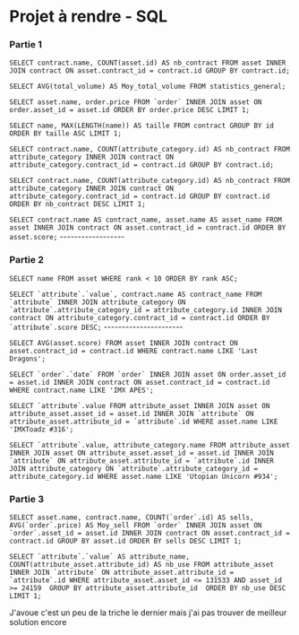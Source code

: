 # Projet à rendre - SQL

### Partie 1

```SELECT contract.name, COUNT(asset.id) AS nb_contract FROM asset INNER JOIN contract ON asset.contract_id = contract.id GROUP BY contract.id;```

```SELECT AVG(total_volume) AS Moy_total_volume FROM statistics_general;```

```SELECT asset.name, order.price FROM `order` INNER JOIN asset ON order.asset_id = asset.id ORDER BY order.price DESC LIMIT 1;```

```SELECT name, MAX(LENGTH(name)) AS taille FROM contract GROUP BY id ORDER BY taille ASC LIMIT 1;```

```SELECT contract.name, COUNT(attribute_category.id) AS nb_contract FROM attribute_category INNER JOIN contract ON attribute_category.contract_id = contract.id GROUP BY contract.id;```

```SELECT contract.name, COUNT(attribute_category.id) AS nb_contract FROM attribute_category INNER JOIN contract ON attribute_category.contract_id = contract.id GROUP BY contract.id ORDER BY nb_contract DESC LIMIT 1;```

```SELECT contract.name AS contract_name, asset.name AS asset_name FROM asset INNER JOIN contract ON asset.contract_id = contract.id ORDER BY asset.score;``` ------------------

### Partie 2

```SELECT name FROM asset WHERE rank < 10 ORDER BY rank ASC;```

```SELECT `attribute`.`value`, contract.name AS contract_name FROM `attribute` INNER JOIN attribute_category ON `attribute`.attribute_category_id = attribute_category.id INNER JOIN contract ON attribute_category.contract_id = contract.id ORDER BY `attribute`.score DESC;``` ----------------------

```SELECT AVG(asset.score) FROM asset INNER JOIN contract ON asset.contract_id = contract.id WHERE contract.name LIKE 'Last Dragons';```

```SELECT `order`.`date` FROM `order` INNER JOIN asset ON order.asset_id = asset.id INNER JOIN contract ON asset.contract_id = contract.id WHERE contract.name LIKE 'IMX APES';```

```SELECT `attribute`.value FROM attribute_asset
INNER JOIN asset ON attribute_asset.asset_id = asset.id
INNER JOIN `attribute` ON attribute_asset.attribute_id = `attribute`.id
WHERE asset.name LIKE 'IMXToadz #316';```

```SELECT `attribute`.value, attribute_category.name FROM attribute_asset
INNER JOIN asset ON attribute_asset.asset_id = asset.id
INNER JOIN `attribute` ON attribute_asset.attribute_id = `attribute`.id
INNER JOIN attribute_category ON `attribute`.attribute_category_id = attribute_category.id
WHERE asset.name LIKE 'Utopian Unicorn #934';```

### Partie 3

```SELECT asset.name, contract.name, COUNT(`order`.id) AS sells, AVG(`order`.price) AS Moy_sell FROM `order`
INNER JOIN asset ON `order`.asset_id = asset.id
INNER JOIN contract ON asset.contract_id = contract.id
GROUP BY asset.id
ORDER BY sells DESC
LIMIT 1;```

```SELECT `attribute`.`value` AS attribute_name, COUNT(attribute_asset.attribute_id) AS nb_use FROM attribute_asset 
INNER JOIN `attribute` ON attribute_asset.attribute_id = `attribute`.id
WHERE attribute_asset.asset_id <= 131533 AND asset_id >= 24159 
GROUP BY attribute_asset.attribute_id 
ORDER BY nb_use DESC 
LIMIT 1;```

J'avoue c'est un peu de la triche le dernier mais j'ai pas trouver de meilleur solution encore

